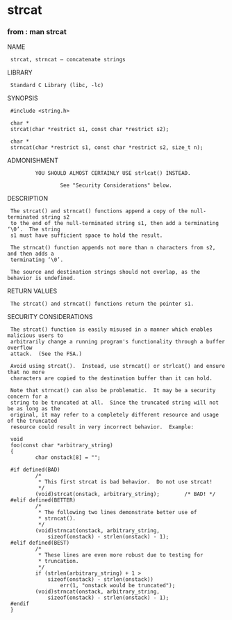 # strcat

### from : man strcat

NAME

     strcat, strncat – concatenate strings

LIBRARY

     Standard C Library (libc, -lc)

SYNOPSIS

     #include <string.h>

     char *
     strcat(char *restrict s1, const char *restrict s2);

     char *
     strncat(char *restrict s1, const char *restrict s2, size_t n);

ADMONISHMENT

             YOU SHOULD ALMOST CERTAINLY USE strlcat() INSTEAD.

                     See "Security Considerations" below.

DESCRIPTION

     The strcat() and strncat() functions append a copy of the null-terminated string s2
     to the end of the null-terminated string s1, then add a terminating ‘\0’.  The string
     s1 must have sufficient space to hold the result.

     The strncat() function appends not more than n characters from s2, and then adds a
     terminating ‘\0’.

     The source and destination strings should not overlap, as the behavior is undefined.

RETURN VALUES

     The strcat() and strncat() functions return the pointer s1.

SECURITY CONSIDERATIONS

     The strcat() function is easily misused in a manner which enables malicious users to
     arbitrarily change a running program's functionality through a buffer overflow
     attack.  (See the FSA.)

     Avoid using strcat().  Instead, use strncat() or strlcat() and ensure that no more
     characters are copied to the destination buffer than it can hold.

     Note that strncat() can also be problematic.  It may be a security concern for a
     string to be truncated at all.  Since the truncated string will not be as long as the
     original, it may refer to a completely different resource and usage of the truncated
     resource could result in very incorrect behavior.  Example:

     void
     foo(const char *arbitrary_string)
     {
             char onstack[8] = "";

     #if defined(BAD)
             /*
              * This first strcat is bad behavior.  Do not use strcat!
              */
             (void)strcat(onstack, arbitrary_string);        /* BAD! */
     #elif defined(BETTER)
             /*
              * The following two lines demonstrate better use of
              * strncat().
              */
             (void)strncat(onstack, arbitrary_string,
                 sizeof(onstack) - strlen(onstack) - 1);
     #elif defined(BEST)
             /*
              * These lines are even more robust due to testing for
              * truncation.
              */
             if (strlen(arbitrary_string) + 1 >
                 sizeof(onstack) - strlen(onstack))
                     err(1, "onstack would be truncated");
             (void)strncat(onstack, arbitrary_string,
                 sizeof(onstack) - strlen(onstack) - 1);
     #endif
     }
